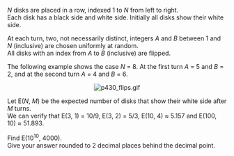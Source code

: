 <p><var>N</var> disks are placed in a row, indexed 1 to <var>N</var> from left to right.<br />
Each disk has a black side and white side. Initially all disks show their white side.</p>

<p>At each turn, two, not necessarily distinct, integers <var>A</var> and <var>B</var> between 1 and <var>N</var> (inclusive) are chosen uniformly at random.<br />
All disks with an index from <var>A</var> to <var>B</var> (inclusive) are flipped.</p>

<p>The following example shows the case <var>N</var> = 8. At the first turn <var>A</var> = 5 and <var>B</var> = 2, and at the second turn <var>A</var> = 4 and <var>B</var> = 6.</p>

<p align="center"><img src="project/images/p430_flips.gif" class="dark_img" alt="p430_flips.gif" /></p>

<p>Let E(<var>N</var>, <var>M</var>) be the expected number of disks that show their white side after <var>M</var> turns.<br />
We can verify that E(3, 1) = 10/9, E(3, 2) = 5/3, E(10, 4) ≈ 5.157 and E(100, 10) ≈ 51.893.</p>

<p>Find E(10<sup>10</sup>, 4000).<br />
Give your answer rounded to 2 decimal places behind the decimal point.</p>
